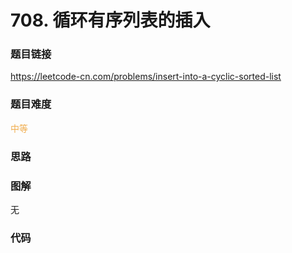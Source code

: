 # 708. 循环有序列表的插入

### 题目链接

https://leetcode-cn.com/problems/insert-into-a-cyclic-sorted-list

### 题目难度

<font color=#F0AD4E>中等</font>

### 思路



### 图解

无

### 代码

```python
```